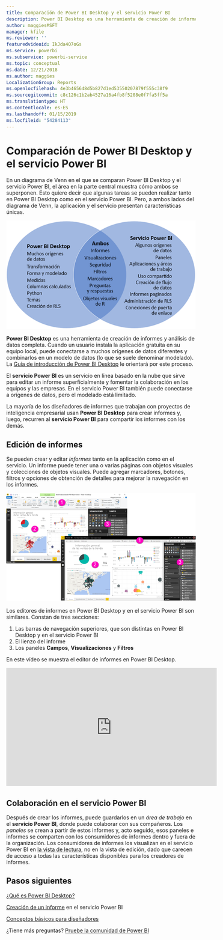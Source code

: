 ```yaml
---
title: Comparación de Power BI Desktop y el servicio Power BI
description: Power BI Desktop es una herramienta de creación de informes y análisis de datos completa. El servicio Power BI es un servicio en línea basado en la nube que sirve para editar un informe superficialmente y fomentar la colaboración en los equipos y las empresas.
author: maggiesMSFT
manager: kfile
ms.reviewer: ''
featuredvideoid: IkJda4O7oGs
ms.service: powerbi
ms.subservice: powerbi-service
ms.topic: conceptual
ms.date: 12/21/2018
ms.author: maggies
LocalizationGroup: Reports
ms.openlocfilehash: 4e3b465648d5b827d1ed53550207879f555c38f9
ms.sourcegitcommit: c8c126c1b2ab4527a16a4fb8f5208e0f7fa5ff5a
ms.translationtype: HT
ms.contentlocale: es-ES
ms.lasthandoff: 01/15/2019
ms.locfileid: "54284113"
---
```

# <a name="comparing-power-bi-desktop-and-the-power-bi-service"></a>Comparación de Power BI Desktop y el servicio Power BI

En un diagrama de Venn en el que se comparan Power BI Desktop y el servicio Power BI, el área en la parte central muestra cómo ambos se superponen. Esto quiere decir que algunas tareas se pueden realizar tanto en Power BI Desktop como en el servicio Power BI. Pero, a ambos lados del diagrama de Venn, la aplicación y el servicio presentan características únicas.  

![Diagrama de Venn de Power BI Desktop y servicio Power BI](media/service-service-vs-desktop/power-bi-venn-desktop-service.png)

**Power BI Desktop** es una herramienta de creación de informes y análisis de datos completa. Cuando un usuario instala la aplicación gratuita en su equipo local, puede conectarse a muchos orígenes de datos diferentes y combinarlos en un modelo de datos (lo que se suele denominar modelado). La [Guía de introducción de Power BI Desktop](desktop-getting-started.md) le orientará por este proceso.

El **servicio Power BI** es un servicio en línea basado en la nube que sirve para editar un informe superficialmente y fomentar la colaboración en los equipos y las empresas. En el servicio Power BI también puede conectarse a orígenes de datos, pero el modelado está limitado. 

La mayoría de los diseñadores de informes que trabajan con proyectos de inteligencia empresarial usan **Power BI Desktop** para crear informes y, luego, recurren al **servicio Power BI** para compartir los informes con los demás.

## <a name="report-editing"></a>Edición de informes

Se pueden crear y editar *informes* tanto en la aplicación como en el servicio. Un informe puede tener una o varias páginas con objetos visuales y colecciones de objetos visuales. Puede agregar marcadores, botones, filtros y opciones de obtención de detalles para mejorar la navegación en los informes.

![Editar un informe en Power BI Desktop o en el servicio Power BI](media/service-service-vs-desktop/power-bi-editing-desktop-service.png)

Los editores de informes en Power BI Desktop y en el servicio Power BI son similares. Constan de tres secciones:  

1. Las barras de navegación superiores, que son distintas en Power BI Desktop y en el servicio Power BI    
2. El lienzo del informe     
3. Los paneles **Campos**, **Visualizaciones** y **Filtros**

En este vídeo se muestra el editor de informes en Power BI Desktop. 

<iframe width="560" height="315" src="https://www.youtube.com/embed/IkJda4O7oGs" frameborder="0" allowfullscreen></iframe>

## <a name="collaborating-in-the-power-bi-service"></a>Colaboración en el servicio Power BI

Después de crear los informes, puede guardarlos en un *área de trabajo* en el **servicio Power BI**, donde puede colaborar con sus compañeros. Los *paneles* se crean a partir de estos informes y, acto seguido, esos paneles e informes se comparten con los consumidores de informes dentro y fuera de la organización. Los consumidores de informes los visualizan en el servicio Power BI en [la vista de lectura](consumer/end-user-reading-view.md), no en la vista de edición, dado que carecen de acceso a todas las características disponibles para los creadores de informes. 

## <a name="next-steps"></a>Pasos siguientes

[¿Qué es Power BI Desktop?](desktop-what-is-desktop.md)

[Creación de un informe](service-report-create-new.md) en el servicio Power BI

[Conceptos básicos para diseñadores](service-basic-concepts.md)

¿Tiene más preguntas? [Pruebe la comunidad de Power BI](http://community.powerbi.com/)

